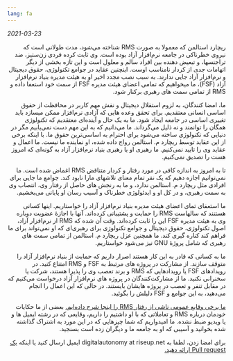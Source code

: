 ```yaml
---
lang: fa
---
```


_2021-03-23_
<p dir="rtl">
ریچارد استالمن که معمولا به صورت RMS شناخته می‌شود، مدت طولانی است که نیروی خطرناکی در جامعه نرم‌افزار آزاد بوده است. وی ثابت کرده فردی زن‌ستیز، ضد تراجنسها، و تبعیض دهنده بین افراد سالم و معلول است و این تازه بخشی از دیگر اتهامات جدی از کردار نامناسب اوست. اینچنین عقاید در جوامع تکنولوژی، حقوق دیجیتال و نرم‌افزار آزاد جایی ندارند. به سبب نصب مجدد اخیر او به هیئت مدیره بنیاد نرم‌افزار آزاد (FSF)، ما میخواهیم که تمامی اعضای هیئت مدیره FSF از سمت خود استعفا داده و RMS از تمامی سمت های رهبری برکنار شود.
</p>
<p dir="rtl">
ما، امضا کنندگان، به لزوم استقلال دیجیتال و نقش مهم کاربر در محافظت از حقوق اساسی انسانی معتقدیم. برای تحقق وعده هایی که آزادی نرم‌افزار ممکن میسازد باید تغییری اساسی در جامعه ایجاد شود. ما به یک حال و آینده‌ای معتقدیم که تکنولوژی همگان را توانمند و نه ذلیل می‌گرداند. ما می‌دانیم که به این مهم دست نمی‌یابیم مگر در دنیایی که تکنولوژی ساخته می‌شود برای احترام به اساسی‌ترین حقوق ما. با اینکه برخی از این عقاید توسط ریچارد م. استالمن  رواج داده شده، او نماینده ما نیست. ما اعمال و عقاید وی را تایید نمی‌کنیم. ما رهبری او یا رهبری بنیاد نرم‌افزار آزاد به گونه‌ای که امروز هست را تصدیق نمی‌کنیم.
</p>
<p dir="rtl">
تا به امروز به اندازه کافی در مورد رفتار و کردار متناقض RMS اغماض شده است. ما نمی‌توانیم اجازه دهیم که یک نفر تمام معنای تلاشهای مارا نابود کند. جوامع ما جایی برای افرادی مثل ریچارد م. استالمن ندارد، و ما به رنجش های حاصل از رفتار وی، انتصاب وی به سمت رهبری، و در کل او و ایدئولوژی خطرناک و آسیب رسان او پایانی می‌بخشیم.
</p>
<p dir="rtl">
ما استعفای تمای اعضای هیئت مدیره بنیاد نرم‌افزار آزاد را خواستاریم. اینها کسانی هستنند که سالهاست RMS را حمایت و پشتیبانی کرده‌اند. آنها با اجازۀ عضویت دوباره وی به هیئت مدیره FSF این را ثابت کرده‌اند. وقت آن شده که RMS از نرم‌افزار آزاد، اصول تکنولوژی، حقوق دیجیتال و جوامع تکنولوژی برای رهبری‌ای که او نمی‌تواند برای ما فراهم کند کناره گیری کند. ما همچنین عزل ریچارد م. استالمن از تمامی سمت های رهبری که شامل پروژۀ GNU نیز می‌شود خواستاریم.
</p>
<p dir="rtl">
ما به کسانی که قادر به این کار هستند اصرار داریم که حمایت از بنیاد نرم‌افزار آزاد را متوقف سازند. از مشارکت در پروژه های مرتبط به FSF و RMS امتناع کنید. در رویدادهای FSF یا رویدادهایی که RMS و برند تعصب وی را پذیرا هستند، شرکت یا سخنرانی نکنید. ما از مشارکت‌کنندگان در پروژه های نرم‌افزار آزاد درخواست می‌کنیم که در مقابل تنفر و تعصب در پروژه هایشان بایستند. در حالی که این اعمال را انجام می‌دهید، به این جوامع و FSF دلیلش را بگوئید.
</p>
<p dir="rtl">
<a href="https://rms-open-letter.github.io/appendix.fa">ما برخی وقایع عمومی ناشی از رفتار RMS را اینجا شرح داده‌ایم.</a> بعضی از ما حکایات خودمان درباره RMS و تعاملاتی که با او داشتیم را داریم، وقایعی که در رشته ایمیل ها و یا ویدیو ضبط نشده. ما امیدواریم که شما چیزهایی که در این مورد به اشتراک گذاشته شده بخوانید و آسیبی که او به جامعه ما و دیگران زده است بسنجید.
</p>
<p dir="rtl">
برای امضا زدن، لطفا به digitalautonomy at riseup.net ایمیل ارسال کنید یا اینکه <a href="https://github.com/rms-open-letter/rms-open-letter.github.io/pulls">یک Pull request ارائه دهید.</a>
</p>
